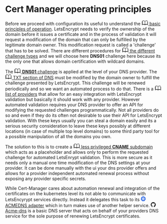 # Cert Manager operating principles

Before we proceed with configuration its useful to understand the [![](../images/ico/book_16.png) basic principles of operation](https://letsencrypt.org/how-it-works/). 
LetsEncrypt needs to verify the ownership of the domain before it issues a certificate and in the process of validation it will request a modification of the domain that can only be fulfilled by the legitimate domain owner. 
This modification request is called a 'challenge' that has to be solved. There are different procedures for [![](../images/ico/book_16.png) the different challenge types](https://letsencrypt.org/docs/challenge-types/) 
and we will choose here **DNS01** challenge here because its the only one that allows domain certification with wildcard domains.

The [![](../images/ico/book_16.png) **DNS01** challenge](https://letsencrypt.org/docs/challenge-types/#dns-01-challenge) is applied at the level of your DNS provider. 
The [![](../images/ico/book_16.png) TXT section of DNS](https://www.cloudflare.com/learning/dns/dns-records/dns-txt-record/) must be modified by the domain owner to fulfill the challenge 
presented by LetsEncrypt. This challenge will be renewed periodically and so we want an automated process to do that. 
There is a [![](../images/ico/book_16.png) list of providers](https://community.letsencrypt.org/t/dns-providers-who-easily-integrate-with-lets-encrypt-dns-validation/86438) 
that allow for an easy integration with LetsEncrypt validation but basically it should work with any provider. 
However automated validation requires 
your DNS provider to offer an API for modifying the requested challenges programmatically. 
Not all providers do so and even if they do its often not desirable
to use their API for LetsEncrypt validation. 
With these keys usually you can steal a domain easily and its a serious security consideration to leave these keys 
possibly at different locations (in case of multiple top level domains) to some third party tool for a possible manipulation of all the domains you own.

The solution to this is to create a [![](../images/ico/book_16.png) less privileged **CNAME** subdomain](https://www.cloudflare.com/learning/dns/dns-records/dns-cname-record/) 
which acts as a placeholder and allows only to perform the requested challenge for automated LetsEnrypt validation. 
This is more secure as it needs only a manual one time modification of the DNS settings at your provider. 
It can be done manually with the ui your dns provider offers and allows for a provider independent automated renewal process
without exposing any provider specific secrets.

While Cert-Manager cares about automation renewal and integration of the certificates on the kubernetes level 
its not able to communicate with LetsEncyrypt services directly. Instead it delegates this task to its 
[![](../images/ico/color/kubernetes_16.png) ACMEDNS adapter](https://cert-manager.io/docs/configuration/acme/dns01/acme-dns/)
which in turn makes use of another helper service. [![](../images/ico/github_16.png) Acme-dns](https://github.com/joohoi/acme-dns#acme-dns)
is a basic DNS server that acts on behalf of your providers DNS service for the sole purpose of renewing LetsEncrypt certificates.
